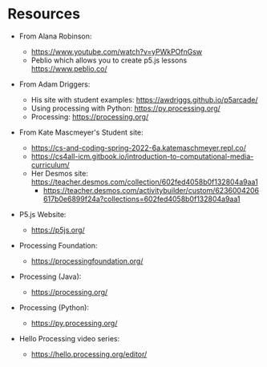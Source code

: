 # Resources
* From Alana Robinson:
  * https://www.youtube.com/watch?v=yPWkPOfnGsw
  * Peblio which allows you to create p5.js lessons https://www.peblio.co/

    
* From Adam Driggers:
  * His site with student examples: https://awdriggs.github.io/p5arcade/
  * Using processing with Python: https://py.processing.org/
  * Processing: https://processing.org/


* From Kate Mascmeyer's Student site:
  * https://cs-and-coding-spring-2022-6a.katemaschmeyer.repl.co/
  * https://cs4all-icm.gitbook.io/introduction-to-computational-media-curriculum/
  * Her Desmos site: https://teacher.desmos.com/collection/602fed4058b0f132804a9aa1
    * https://teacher.desmos.com/activitybuilder/custom/6236004206617b0e6899f24a?collections=602fed4058b0f132804a9aa1


* P5.js Website:
  * https://p5js.org/

* Processing Foundation:
  * https://processingfoundation.org/

* Processing (Java):
  * https://processing.org/

* Processing (Python):
  * https://py.processing.org/

* Hello Processing video series:
  * https://hello.processing.org/editor/